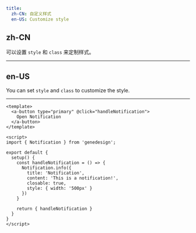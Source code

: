 ```yaml
title:
  zh-CN: 自定义样式
  en-US: Customize style
```

## zh-CN

可以设置 `style` 和 `class` 来定制样式。

---

## en-US

You can set `style` and `class` to customize the style.

---

```vue
<template>
  <a-button type="primary" @click="handleNotification">
    Open Notification
  </a-button>
</template>

<script>
import { Notification } from 'genedesign';

export default {
  setup() {
    const handleNotification = () => {
      Notification.info({
        title: 'Notification',
        content: 'This is a notification!',
        closable: true,
        style: { width: '500px' }
      })
    }

    return { handleNotification }
  }
}
</script>
```
